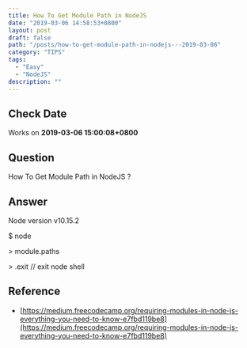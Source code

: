 ```yaml
---
title: How To Get Module Path in NodeJS
date: "2019-03-06 14:58:53+0800"
layout: post
draft: false
path: "/posts/how-to-get-module-path-in-nodejs---2019-03-06"
category: "TIPS"
tags:
  - "Easy"
  - "NodeJS"
description: ""
---
```


## Check Date

Works on **2019-03-06 15:00:08+0800**

## Question

How To Get Module Path in NodeJS ?

## Answer

Node version v10.15.2

  $ node

  \> module.paths

  \> .exit // exit node shell 

## Reference

- [https://medium.freecodecamp.org/requiring-modules-in-node-js-everything-you-need-to-know-e7fbd119be8](https://medium.freecodecamp.org/requiring-modules-in-node-js-everything-you-need-to-know-e7fbd119be8)